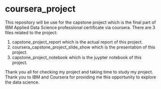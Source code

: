 # coursera_project
This repository will be use for the capstone project which is the final part of IBM Applied Data Science professional certificate via coursera.
There are 3 files related to the project:
1. capstone_project_report which is the actual report of this project.
2. coursera_capstone_project_slide_show which is the presentation of this project. 
3. capstone_project_notebook which is the juypter notebook of this project. 

Thank you all for checking my project and taking time to study my project. 
Thank you to IBM and Coursera for providing me this opportunity to explore the data science.
